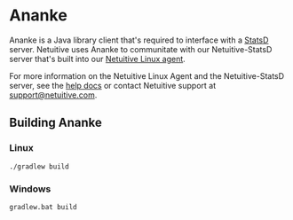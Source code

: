 Ananke
=======

Ananke is a Java library client that's required to interface with a 
[StatsD](https://github.com/etsy/statsd) server. Netuitive uses Ananke to communitate with our 
Netuitive-StatsD server that's built into our [Netuitive Linux agent](https://github.com/Netuitive/omnibus-netuitive-agent).

For more information on the Netuitive Linux Agent and the Netuitive-StatsD server, see the [help docs](https://help.netuitive.com/Content/Misc/Datasources/Netuitive/new_netuitive_datasource.htm)
or contact Netuitive support at [support@netuitive.com](mailto:support@netuitive.com).

Building Ananke
----------------

### Linux
```
./gradlew build
```
### Windows
```
gradlew.bat build
```